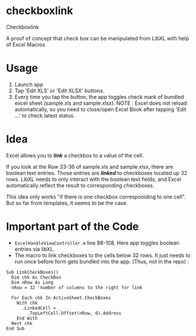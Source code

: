 checkboxlink
============

Checkboxlink

A proof of concept that check box can be manipulated from LibXL with help of Excel Macros

# Usage

1. Launch app
2. Tap 'Edit XLS' or 'Edit XLSX' buttons.
3. Every time you tap the button, the app toggles check mark of bundled excel sheet (sample.xls and sample.xlsx).
NOTE : Excel does not reload automatically, so you need to close/open Excel Book after tapping 'Edit ...' to check latest status.

# Idea
Excel allows you to *__link__* a checkbox to a value of the cell.

If you look at the Row 33-36 of sample.xls and sample.xlsx, there are boolean text entries. Those entries are *__linked__* to checkboxes located up 32 rows. LibXL needs to only interact with the boolean text fields, and Excel automatically reflect the result to corresponding checkboxes.

This idea only works "if there is one checkbox corresponiding to one cell". But so far from templates, it seems to be the case.

# Important part of the Code
* `ExcelHandleViewController.m` line 88-108. Here app toggles boolean entries via libXL.
* The macro to link checkboxes to the cells below 32 rows. It just needs to run once before form gets bundled into the app. (Thus, not in the repo) : 
```
Sub LinkCheckBoxes()
  Dim chk As CheckBox
  Dim nRow As Long
  nRow = 32 'number of columns to the right for link

  For Each chk In ActiveSheet.CheckBoxes
    With chk
      .LinkedCell = _
        .TopLeftCell.Offset(nRow, 0).Address
    End With
  Next chk
End Sub
```
